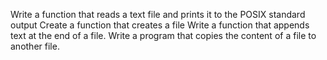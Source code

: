 Write a function that reads a text file and prints it to the POSIX standard output
Create a function that creates a file
Write a function that appends text at the end of a file.
Write a program that copies the content of a file to another file.
